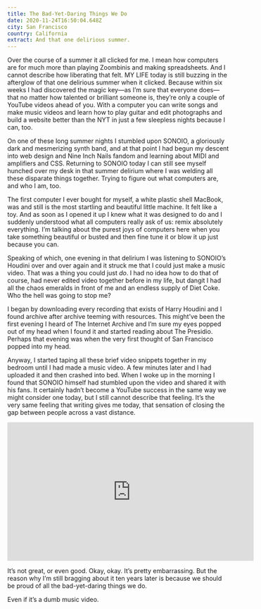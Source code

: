 ```yaml
---
title: The Bad-Yet-Daring Things We Do
date: 2020-11-24T16:50:04.648Z
city: San Francisco
country: California
extract: And that one delirious summer.
---
```

Over the course of a summer it all clicked for me. I mean how computers are for much more than playing Zoombinis and making spreadsheets. And I cannot describe how liberating that felt. MY LIFE today is still buzzing in the afterglow of that one delirious summer when it clicked. Because within six weeks I had discovered the magic key—as I’m sure that everyone does—that no matter how talented or brilliant someone is, they’re only a couple of YouTube videos ahead of you. With a computer you can write songs and make music videos and learn how to play guitar and edit photographs and build a website better than the NYT in just a few sleepless nights because I can, too. 

On one of these long summer nights I stumbled upon SONOIO, a gloriously dark and mesmerizing synth band, and at that point I had begun my descent into web design and Nine Inch Nails fandom and learning about MIDI and amplifiers and CSS. Returning to SONOIO today I can still see myself hunched over my desk in that summer delirium where I was welding all these disparate things together. Trying to figure out what computers are, and who I am, too.

The first computer I ever bought for myself, a white plastic shell MacBook, was and still is the most startling and beautiful little machine. It felt like a toy. And as soon as I opened it up I knew what it was designed to do and I suddenly understood what all computers really ask of us: remix absolutely everything. I’m talking about the purest joys of computers here when you take something beautiful or busted and then fine tune it or blow it up just because you can.

Speaking of which, one evening in that delirium I was listening to SONOIO’s Houdini over and over again and it struck me that I could just make a music video. That was a thing you could just _do_. I had no idea how to do that of course, had never edited video together before in my life, but dangit I had all the chaos emeralds in front of me and an endless supply of Diet Coke. Who the hell was going to stop me?

I began by downloading every recording that exists of Harry Houdini and I found archive after archive teeming with resources. This might’ve been the first evening I heard of The Internet Archive and I’m sure my eyes popped out of my head when I found it and started reading about The Presidio. Perhaps that evening was when the very first thought of San Francisco popped into my head.

Anyway, I started taping all these brief video snippets together in my bedroom until I had made a music video. A few minutes later and I had uploaded it and then crashed into bed. When I woke up in the morning I found that SONOIO himself had stumbled upon the video and shared it with his fans. It certainly hadn’t become a YouTube success in the same way we might consider one today, but I still cannot describe that feeling. It’s the very same feeling that writing gives me today, that sensation of closing the gap between people across a vast distance. 

<iframe width="560" height="315" src="https://www.youtube.com/embed/ev5TT0eUwEU" frameborder="0" allow="accelerometer; autoplay; clipboard-write; encrypted-media; gyroscope; picture-in-picture" allowfullscreen></iframe>

It’s not great, or even good. Okay, okay. It’s pretty embarrassing. But the reason why I’m still bragging about it ten years later is because we should be proud of all the bad-yet-daring things we do. 

Even if it’s a dumb music video.

